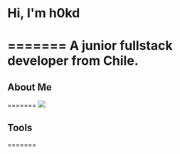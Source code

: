 # Hi, I'm h0kd
=======
A junior fullstack developer from Chile.
=======
## About Me
=======
[<img src="{https://img.shields.io/badge/Gmail-D14836?style=for-the-badge&logo=gmail&logoColor=white}" />](https://mailto:h0kd@gmail.com)

## Tools
=======

<!---
h0kd/h0kd is a ✨ special ✨ repository because its `README.md` (this file) appears on your GitHub profile.
You can click the Preview link to take a look at your changes.
--->
